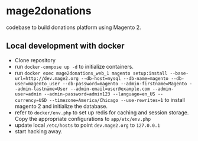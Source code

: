 # mage2donations
codebase to build donations platform using Magento 2.

## Local development with docker
* Clone repository
* run `docker-compose up -d` to initialize containers.
* run `docker exec mage2donations_web_1 magento setup:install --base-url=http://dev.mage2.org --db-host=mysql --db-name=magento --db-user=magento_user --db-password=magento --admin-firstname=Magento --admin-lastname=User --admin-email=user@example.com --admin-user=admin --admin-password=admin123 --language=en_US --currency=USD --timezone=America/Chicago --use-rewrites=1` to install magento 2 and initialize the database.
* refer to `docker/env.php` to set up redis for caching and session storage.  Copy the appropriate configurations to `app/etc/env.php`
* update local `/etc/hosts` to point `dev.mage2.org` to `127.0.0.1`
* start hacking away.
